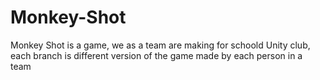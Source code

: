 # Monkey-Shot
Monkey Shot is a game, we as a team are making for schoold Unity club, each branch is different version of the game made by each person in a team
